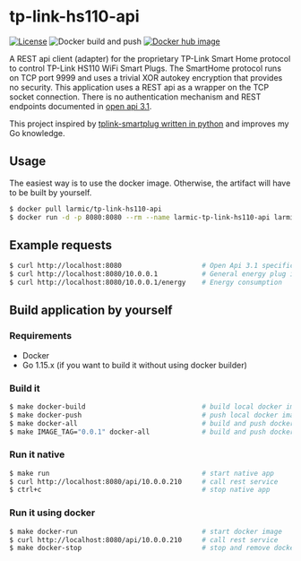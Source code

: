 # tp-link-hs110-api

[![License](https://img.shields.io/badge/License-Apache%202.0-blue.svg)](https://opensource.org/licenses/Apache-2.0)
![Docker build and push](https://github.com/larmic/tp-link-hs110-api/workflows/Docker%20build%20and%20push/badge.svg)
[![Docker hub image](https://img.shields.io/docker/image-size/larmic/tp-link-hs110-api?label=dockerhub)](https://hub.docker.com/repository/docker/larmic/tp-link-hs110-api)

A REST api client (adapter) for the proprietary TP-Link Smart Home protocol to control TP-Link HS110 WiFi Smart Plugs. 
The SmartHome protocol runs on TCP port 9999 and uses a trivial XOR autokey encryption that provides no security.
This application uses a REST api as a wrapper on the TCP socket connection. There is no authentication mechanism and 
REST endpoints documented in [open api 3.1](open-api-3.yaml).

This project inspired by [tplink-smartplug written in python](https://github.com/softScheck/tplink-smartplug) and 
improves my Go knowledge.

## Usage

The easiest way is to use the docker image. Otherwise, the artifact will have to be built by yourself.

```sh 
$ docker pull larmic/tp-link-hs110-api
$ docker run -d -p 8080:8080 --rm --name larmic-tp-link-hs110-api larmic/tp-link-hs110-api
```

## Example requests

```sh 
$ curl http://localhost:8080                    # Open Api 3.1 specification
$ curl http://localhost:8080/10.0.0.1           # General energy plug information
$ curl http://localhost:8080/10.0.0.1/energy    # Energy consumption
```

## Build application by yourself

### Requirements

* Docker 
* Go 1.15.x (if you want to build it without using docker builder)

### Build it

```sh 
$ make docker-build                             # build local docker image
$ make docker-push                              # push local docker image to hub.docker.com
$ make docker-all                               # build and push docker image to hub.docker.com
$ make IMAGE_TAG="0.0.1" docker-all             # build and push docker image with specific version
```

### Run it native

```sh 
$ make run                                      # start native app 
$ curl http://localhost:8080/api/10.0.0.210     # call rest service
$ ctrl+c                                        # stop native app
```

### Run it using docker

```sh 
$ make docker-run                               # start docker image 
$ curl http://localhost:8080/api/10.0.0.210     # call rest service
$ make docker-stop                              # stop and remove docker app
```